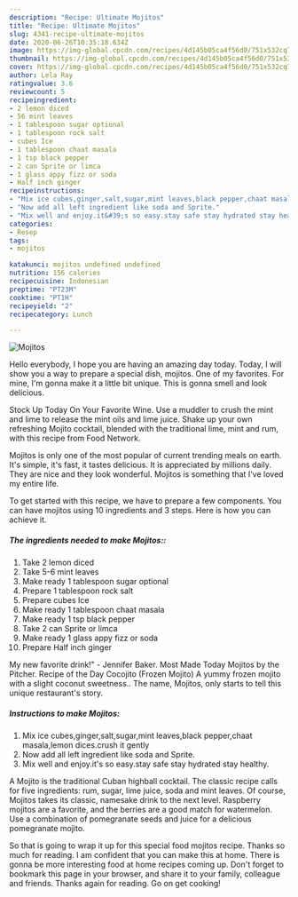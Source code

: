 ```yaml
---
description: "Recipe: Ultimate Mojitos"
title: "Recipe: Ultimate Mojitos"
slug: 4341-recipe-ultimate-mojitos
date: 2020-06-26T10:35:18.634Z
image: https://img-global.cpcdn.com/recipes/4d145b05ca4f56d0/751x532cq70/mojitos-recipe-main-photo.jpg
thumbnail: https://img-global.cpcdn.com/recipes/4d145b05ca4f56d0/751x532cq70/mojitos-recipe-main-photo.jpg
cover: https://img-global.cpcdn.com/recipes/4d145b05ca4f56d0/751x532cq70/mojitos-recipe-main-photo.jpg
author: Lela Ray
ratingvalue: 3.6
reviewcount: 5
recipeingredient:
- 2 lemon diced
- 56 mint leaves
- 1 tablespoon sugar optional
- 1 tablespoon rock salt
- cubes Ice
- 1 tablespoon chaat masala
- 1 tsp black pepper
- 2 can Sprite or limca
- 1 glass appy fizz or soda
- Half inch ginger
recipeinstructions:
- "Mix ice cubes,ginger,salt,sugar,mint leaves,black pepper,chaat masala,lemon dices.crush it gently"
- "Now add all left ingredient like soda and Sprite."
- "Mix well and enjoy.it&#39;s so easy.stay safe stay hydrated stay healthy."
categories:
- Resep
tags:
- mojitos

katakunci: mojitos undefined undefined
nutrition: 156 calories
recipecuisine: Indonesian
preptime: "PT23M"
cooktime: "PT1H"
recipeyield: "2"
recipecategory: Lunch

---
```



![Mojitos](https://img-global.cpcdn.com/recipes/4d145b05ca4f56d0/751x532cq70/mojitos-recipe-main-photo.jpg)

Hello everybody, I hope you are having an amazing day today. Today, I will show you a way to prepare a special dish, mojitos. One of my favorites. For mine, I'm gonna make it a little bit unique. This is gonna smell and look delicious.

Stock Up Today On Your Favorite Wine. Use a muddler to crush the mint and lime to release the mint oils and lime juice. Shake up your own refreshing Mojito cocktail, blended with the traditional lime, mint and rum, with this recipe from Food Network.

Mojitos is only one of the most popular of current trending meals on earth. It's simple, it's fast, it tastes delicious. It is appreciated by millions daily. They are nice and they look wonderful. Mojitos is something that I've loved my entire life.


To get started with this recipe, we have to prepare a few components. You can have mojitos using 10 ingredients and 3 steps. Here is how you can achieve it.

##### The ingredients needed to make Mojitos::

1. Take 2 lemon diced
1. Take 5-6 mint leaves
1. Make ready 1 tablespoon sugar optional
1. Prepare 1 tablespoon rock salt
1. Prepare cubes Ice
1. Make ready 1 tablespoon chaat masala
1. Make ready 1 tsp black pepper
1. Take 2 can Sprite or limca
1. Make ready 1 glass appy fizz or soda
1. Prepare Half inch ginger


My new favorite drink!&#34; - Jennifer Baker. Most Made Today Mojitos by the Pitcher. Recipe of the Day Cocojito (Frozen Mojito) A yummy frozen mojito with a slight coconut sweetness.. The name, Mojitos, only starts to tell this unique restaurant&#39;s story. 

##### Instructions to make Mojitos:

1. Mix ice cubes,ginger,salt,sugar,mint leaves,black pepper,chaat masala,lemon dices.crush it gently
1. Now add all left ingredient like soda and Sprite.
1. Mix well and enjoy.it&#39;s so easy.stay safe stay hydrated stay healthy.


A Mojito is the traditional Cuban highball cocktail. The classic recipe calls for five ingredients: rum, sugar, lime juice, soda and mint leaves. Of course, Mojitos takes its classic, namesake drink to the next level. Raspberry mojitos are a favorite, and the berries are a good match for watermelon. Use a combination of pomegranate seeds and juice for a delicious pomegranate mojito. 

So that is going to wrap it up for this special food mojitos recipe. Thanks so much for reading. I am confident that you can make this at home. There is gonna be more interesting food at home recipes coming up. Don't forget to bookmark this page in your browser, and share it to your family, colleague and friends. Thanks again for reading. Go on get cooking!

